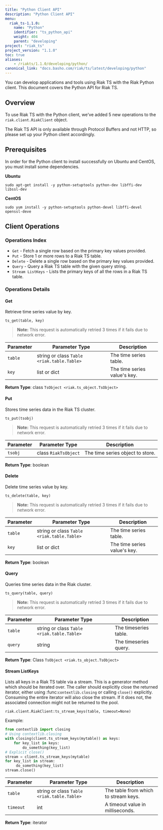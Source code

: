 ```yaml
---
title: "Python Client API"
description: "Python Client API"
menu:
  riak_ts-1.1.0:
    name: "Python"
    identifier: "ts_python_api"
    weight: 404
    parent: "developing"
project: "riak_ts"
project_version: "1.1.0"
toc: true
aliases:
    - /riakts/1.1.0/developing/python/
canonical_link: "docs.basho.com/riak/ts/latest/developing/python"
---
```



You can develop applications and tools using Riak TS with the Riak Python client. This document covers the Python API for Riak TS.


## Overview

To use Riak TS with the Python client, we've added 5 new operations to the `riak.client.RiakClient` object.

The Riak TS API is only available through Protocol Buffers and not HTTP, so please set up your Python client accordingly.


## Prerequisites

In order for the Python client to install successfully on Ubuntu and CentOS, you must install some dependencies.

**Ubuntu**

```
sudo apt-get install -y python-setuptools python-dev libffi-dev libssl-dev
```

**CentOS**

```
sudo yum install -y python-setuptools python-devel libffi-devel openssl-deve
```


## Client Operations

### Operations Index

 * `Get` - Fetch a single row based on the primary key values provided.
 * `Put` - Store 1 or more rows to a Riak TS table.
 * `Delete` - Delete a single row based on the primary key values provided.
 * `Query` - Query a Riak TS table with the given query string.
 * `Stream ListKeys` - Lists the primary keys of all the rows in a Riak TS table.


### Operations Details

#### Get
Retrieve time series value by key.

`ts_get(table, key)`

>**Note:** This request is automatically retried 3 times if it fails due to network error.

|Parameter| Parameter Type                             | Description                 |
|---------|--------------------------------------------|-----------------------------|
|`table`  | string or class `Table <riak.table.Table>` | The time series table.       |
|`key  `  | list or dict                               | The time series value's key. |

**Return Type**: class `TsObject <riak.ts_object.TsObject>`


#### Put
Stores time series data in the Riak TS cluster.

`ts_put(tsobj)`

>**Note:** This request is automatically retried 3 times if it fails due to network error.

|Parameter| Parameter Type       | Description                      |
|---------|----------------------|----------------------------------|
|`tsobj`  | class `RiakTsObject` | The time series object to store. |

**Return Type**: boolean


#### Delete
Delete time series value by key.

`ts_delete(table, key)`

>**Note:** This request is automatically retried 3 times if it fails due to network error.

|Parameter| Parameter Type                             | Description                 |
|---------|--------------------------------------------|-----------------------------|
|`table`  | string or class `Table <riak.table.Table>` | The time series table.       |
|`key  `  | list or dict                               | The time series value's key. |

**Return Type**: boolean


#### Query
Queries time series data in the Riak cluster.

`ts_query(table, query)`

>**Note:** This request is automatically retried 3 times if it fails due to network error.

|Parameter| Parameter Type                             | Description          |
|---------|--------------------------------------------|----------------------|
|`table`  | string or class `Table <riak.table.Table>` | The timeseries table.|
|`query`  | string                                     | The timeseries query.|

**Return Type**: Class `TsObject <riak.ts_object.TsObject>`


#### Stream ListKeys
Lists all keys in a Riak TS table via a stream. This is a
generator method which should be iterated over. The caller should explicitly close the returned iterator,
either using :func:`contextlib.closing` or calling `close()`
explicitly. Consuming the entire iterator will also close the
stream. If it does not, the associated connection might
not be returned to the pool. 

`riak.client.RiakClient:ts_stream_keys(table, timeout=None)`

Example:

```python 
from contextlib import closing
# Using contextlib.closing
with closing(client.ts_stream_keys(mytable)) as keys:
    for key_list in keys:
        do_something(key_list)
# Explicit close()
stream = client.ts_stream_keys(mytable)
for key_list in stream:
     do_something(key_list)
stream.close()
```

|Parameter| Parameter Type                             | Description                         |
|---------|--------------------------------------------|-------------------------------------|
|`table`  | string or class `Table <riak.table.Table>` | The table from which to stream keys. |
|`timeout`| int                                        | A timeout value in milliseconds.     |

**Return Type**: iterator
